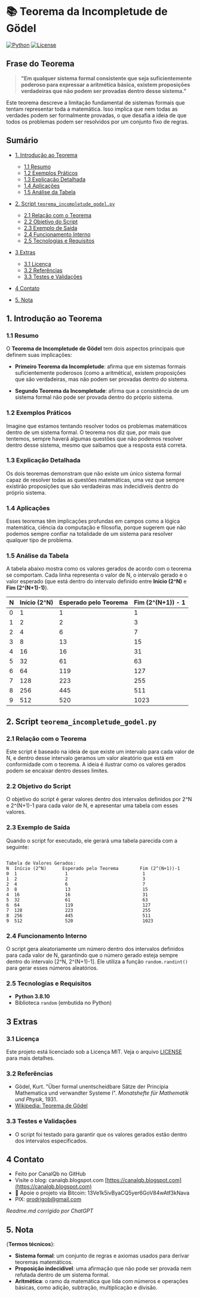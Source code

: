 # 📚 Teorema da Incompletude de Gödel
[![Python](https://img.shields.io/badge/Python-3.7%2B-blue.svg)](https://www.python.org/)
[![License](https://img.shields.io/badge/license-MIT-green)](LICENSE)

## Frase do Teorema

> **"Em qualquer sistema formal consistente que seja suficientemente poderoso para expressar a aritmética básica, existem proposições verdadeiras que não podem ser provadas dentro desse sistema."**

Este teorema descreve a limitação fundamental de sistemas formais que tentam representar toda a matemática. Isso implica que nem todas as verdades podem ser formalmente provadas, o que desafia a ideia de que todos os problemas podem ser resolvidos por um conjunto fixo de regras.

## Sumário

* [1. Introdução ao Teorema](#1-introdução-ao-teorema)

  * [1.1 Resumo](#11-resumo)
  * [1.2 Exemplos Práticos](#12-exemplos-práticos)
  * [1.3 Explicação Detalhada](#13-explicação-detalhada)
  * [1.4 Aplicações](#14-aplicações)
  * [1.5 Análise da Tabela](#15-análise-da-tabela)
* [2. Script `teorema_incompletude_godel.py`](#2-script-teorema_incompletude_godelpy)

  * [2.1 Relação com o Teorema](#21-relação-com-o-teorema)
  * [2.2 Objetivo do Script](#22-objetivo-do-script)
  * [2.3 Exemplo de Saída](#23-exemplo-de-saída)
  * [2.4 Funcionamento Interno](#24-funcionamento-interno)
  * [2.5 Tecnologias e Requisitos](#25-tecnologias-e-requisitos)
* [3 Extras](#3-extras)

  * [3.1 Licença](#31-licença)
  * [3.2 Referências](#32-referencias)
  * [3.3 Testes e Validações](#33-testes-e-validações)
* [4 Contato](#4-contato)
* [5. Nota](#5-nota)

## 1. Introdução ao Teorema

### 1.1 Resumo

O **Teorema de Incompletude de Gödel** tem dois aspectos principais que definem suas implicações:

- **Primeiro Teorema da Incompletude**: afirma que em sistemas formais suficientemente poderosos (como a aritmética), existem proposições que são verdadeiras, mas não podem ser provadas dentro do sistema.
  
- **Segundo Teorema da Incompletude**: afirma que a consistência de um sistema formal não pode ser provada dentro do próprio sistema.

### 1.2 Exemplos Práticos

Imagine que estamos tentando resolver todos os problemas matemáticos dentro de um sistema formal. O teorema nos diz que, por mais que tentemos, sempre haverá algumas questões que não podemos resolver dentro desse sistema, mesmo que saibamos que a resposta está correta.

### 1.3 Explicação Detalhada

Os dois teoremas demonstram que não existe um único sistema formal capaz de resolver todas as questões matemáticas, uma vez que sempre existirão proposições que são verdadeiras mas indecidíveis dentro do próprio sistema.

### 1.4 Aplicações

Esses teoremas têm implicações profundas em campos como a lógica matemática, ciência da computação e filosofia, porque sugerem que não podemos sempre confiar na totalidade de um sistema para resolver qualquer tipo de problema.

### 1.5 Análise da Tabela

A tabela abaixo mostra como os valores gerados de acordo com o teorema se comportam. Cada linha representa o valor de N, o intervalo gerado e o valor esperado (que está dentro do intervalo definido entre **Início (2^N)** e **Fim (2^(N+1)-1)**).

| N  | Início (2^N) | Esperado pelo Teorema | Fim (2^(N+1)) - 1 |
|----|--------------|-----------------------|-------------------|
| 0  | 1            | 1                     | 1                 |
| 1  | 2            | 2                     | 3                 |
| 2  | 4            | 6                     | 7                 |
| 3  | 8            | 13                    | 15                |
| 4  | 16           | 16                    | 31                |
| 5  | 32           | 61                    | 63                |
| 6  | 64           | 119                   | 127               |
| 7  | 128          | 223                   | 255               |
| 8  | 256          | 445                   | 511               |
| 9  | 512          | 520                   | 1023              |

## 2. Script `teorema_incompletude_godel.py`

### 2.1 Relação com o Teorema

Este script é baseado na ideia de que existe um intervalo para cada valor de N, e dentro desse intervalo geramos um valor aleatório que está em conformidade com o teorema. A ideia é ilustrar como os valores gerados podem se encaixar dentro desses limites.

### 2.2 Objetivo do Script

O objetivo do script é gerar valores dentro dos intervalos definidos por 2^N e 2^(N+1)-1 para cada valor de N, e apresentar uma tabela com esses valores.

### 2.3 Exemplo de Saída

Quando o script for executado, ele gerará uma tabela parecida com a seguinte:

```

Tabela de Valores Gerados:
N  Início (2^N)      Esperado pelo Teorema        Fim (2^(N+1))-1
0  1                  1                            1
1  2                  2                            3
2  4                  6                            7
3  8                  13                           15
4  16                 16                           31
5  32                 61                           63
6  64                 119                          127
7  128                223                          255
8  256                445                          511
9  512                520                          1023

```

### 2.4 Funcionamento Interno

O script gera aleatoriamente um número dentro dos intervalos definidos para cada valor de N, garantindo que o número gerado esteja sempre dentro do intervalo [2^N, 2^(N+1)-1]. Ele utiliza a função `random.randint()` para gerar esses números aleatórios.

### 2.5 Tecnologias e Requisitos

- **Python 3.8.10**
- Biblioteca `random` (embutida no Python)

## 3 Extras

### 3.1 Licença

Este projeto está licenciado sob a Licença MIT. Veja o arquivo [LICENSE](LICENSE) para mais detalhes.

### 3.2 Referências

- Gödel, Kurt. "Über formal unentscheidbare Sätze der Principia Mathematica und verwandter Systeme I". *Monatshefte für Mathematik und Physik*, 1931.
- [Wikipedia: Teorema de Gödel](https://pt.wikipedia.org/wiki/Teorema_da_incompletude_de_G%C3%B6del)

### 3.3 Testes e Validações

- O script foi testado para garantir que os valores gerados estão dentro dos intervalos especificados.

## 4 Contato

- Feito por CanalQb no GitHub
- Visite o blog: canalqb.blogspot.com [https://canalqb.blogspot.com](https://canalqb.blogspot.com)
- 💸 Apoie o projeto via Bitcoin: 13Ve1k5ivByaCQ5yer6GoV84wAtf3kNava
- PIX: [qrodrigob@gmail.com](mailto:qrodrigob@gmail.com)

*Readme.md corrigido por ChatGPT*

## 5. Nota

{**Termos técnicos**}:   
- **Sistema formal**: um conjunto de regras e axiomas usados para derivar teoremas matemáticos.
- **Proposição indecidível**: uma afirmação que não pode ser provada nem refutada dentro de um sistema formal.
- **Aritmética**: o ramo da matemática que lida com números e operações básicas, como adição, subtração, multiplicação e divisão.
